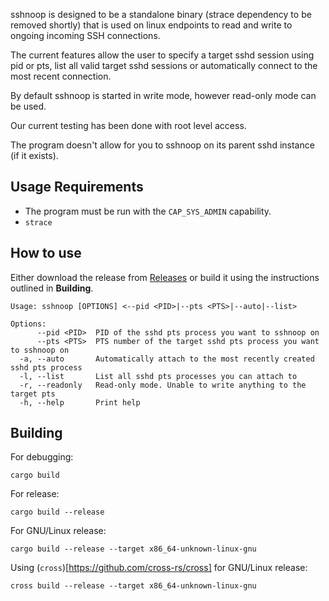 sshnoop is designed to be a standalone binary (strace dependency to be removed shortly) that is used on linux endpoints to read and write to ongoing incoming SSH connections.

The current features allow the user to specify a target sshd session using pid or pts, list all valid target sshd sessions or automatically connect to the most recent connection.

By default sshnoop is started in write mode, however read-only mode can be used.

Our current testing has been done with root level access.

The program doesn't allow for you to sshnoop on its parent sshd instance (if it exists).

## Usage Requirements

-   The program must be run with the `CAP_SYS_ADMIN` capability.
-   `strace`

## How to use

Either download the release from [Releases](https://github.com/GeorgeMuscat/sshnoop/releases) or build it using the instructions outlined in **Building**.

```
Usage: sshnoop [OPTIONS] <--pid <PID>|--pts <PTS>|--auto|--list>

Options:
      --pid <PID>  PID of the sshd pts process you want to sshnoop on
      --pts <PTS>  PTS number of the target sshd pts process you want to sshnoop on
  -a, --auto       Automatically attach to the most recently created sshd pts process
  -l, --list       List all sshd pts processes you can attach to
  -r, --readonly   Read-only mode. Unable to write anything to the target pts
  -h, --help       Print help
```

## Building

For debugging:

```
cargo build
```

For release:

```
cargo build --release
```

For GNU/Linux release:

```
cargo build --release --target x86_64-unknown-linux-gnu
```

Using (`cross`)[https://github.com/cross-rs/cross] for GNU/Linux release:

```
cross build --release --target x86_64-unknown-linux-gnu
```
